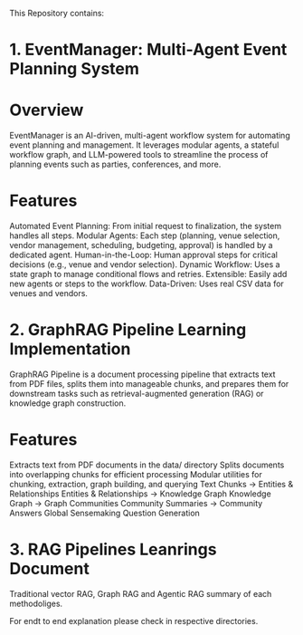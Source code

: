 This Repository contains:
# 1. EventManager: Multi-Agent Event Planning System

# Overview
EventManager is an AI-driven, multi-agent workflow system for automating event planning and management. It leverages modular agents, a stateful workflow graph, and LLM-powered tools to streamline the process of planning events such as parties, conferences, and more.

# Features
Automated Event Planning: From initial request to finalization, the system handles all steps.
Modular Agents: Each step (planning, venue selection, vendor management, scheduling, budgeting, approval) is handled by a dedicated agent.
Human-in-the-Loop: Human approval steps for critical decisions (e.g., venue and vendor selection).
Dynamic Workflow: Uses a state graph to manage conditional flows and retries.
Extensible: Easily add new agents or steps to the workflow.
Data-Driven: Uses real CSV data for venues and vendors.

# 2. GraphRAG Pipeline Learning Implementation

GraphRAG Pipeline is a document processing pipeline that extracts text from PDF files, splits them into manageable chunks, and prepares them for downstream tasks such as retrieval-augmented generation (RAG) or knowledge graph construction.

# Features
Extracts text from PDF documents in the data/ directory
Splits documents into overlapping chunks for efficient processing
Modular utilities for chunking, extraction, graph building, and querying
Text Chunks → Entities & Relationships
Entities & Relationships → Knowledge Graph
Knowledge Graph → Graph Communities
Community Summaries → Community Answers
Global Sensemaking Question Generation


# 3. RAG Pipelines Leanrings Document

Traditional vector RAG,  Graph RAG and Agentic RAG summary of each methodoliges.

For endt to end explanation please check in respective directories.


